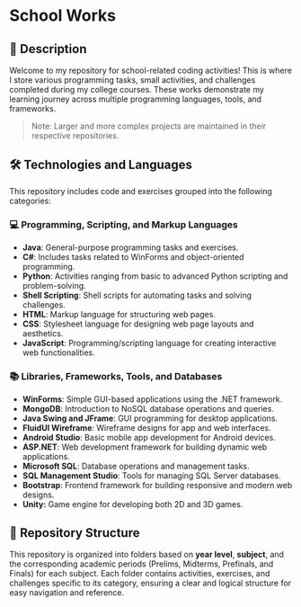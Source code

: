 # School Works

## 📄 Description

Welcome to my repository for school-related coding activities! This is where I store various programming tasks, small activities, and challenges completed during my college courses. These works demonstrate my learning journey across multiple programming languages, tools, and frameworks.

> Note: Larger and more complex projects are maintained in their respective repositories.

## 🛠️ Technologies and Languages

This repository includes code and exercises grouped into the following categories:

### 💻 Programming, Scripting, and Markup Languages

- **Java**: General-purpose programming tasks and exercises.
- **C#**: Includes tasks related to WinForms and object-oriented programming.
- **Python**: Activities ranging from basic to advanced Python scripting and problem-solving.
- **Shell Scripting**: Shell scripts for automating tasks and solving challenges.
- **HTML**: Markup language for structuring web pages.
- **CSS**: Stylesheet language for designing web page layouts and aesthetics.
- **JavaScript**: Programming/scripting language for creating interactive web functionalities.

### 📚 Libraries, Frameworks, Tools, and Databases

- **WinForms**: Simple GUI-based applications using the .NET framework.
- **MongoDB**: Introduction to NoSQL database operations and queries.
- **Java Swing and JFrame**: GUI programming for desktop applications.
- **FluidUI Wireframe**: Wireframe designs for app and web interfaces.
- **Android Studio**: Basic mobile app development for Android devices.
- **ASP.NET**: Web development framework for building dynamic web applications.
- **Microsoft SQL**: Database operations and management tasks.
- **SQL Management Studio**: Tools for managing SQL Server databases.
- **Bootstrap**: Frontend framework for building responsive and modern web designs.
- **Unity:** Game engine for developing both 2D and 3D games.

## 📂 Repository Structure

This repository is organized into folders based on **year level**, **subject**, and the corresponding academic periods (Prelims, Midterms, Prefinals, and Finals) for each subject. Each folder contains activities, exercises, and challenges specific to its category, ensuring a clear and logical structure for easy navigation and reference.
